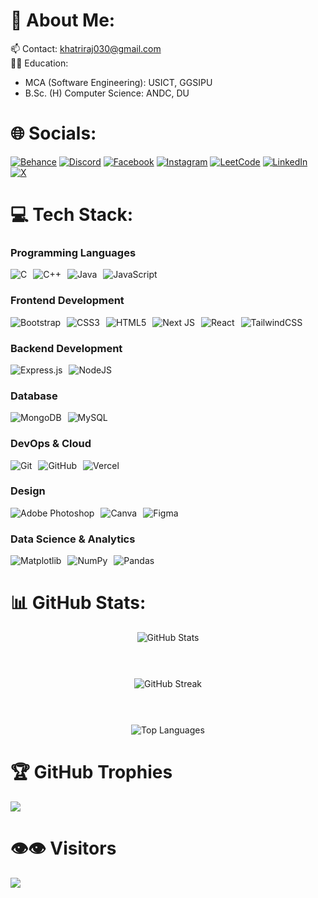 # 💫 About Me:
📫 Contact: khatriraj030@gmail.com<br/>
👨‍🎓 Education:
  - MCA (Software Engineering): USICT, GGSIPU
  - B.Sc. (H) Computer Science: ANDC, DU<br/>
  
# 🌐 Socials:
[![Behance](https://img.shields.io/badge/Behance-1769ff?&style=for-the-badge&logo=behance&logoColor=white)](https://behance.net/khatrijiraj) 
[![Discord](https://img.shields.io/badge/Discord-%237289DA.svg?&style=for-the-badge&logo=discord&logoColor=white)](https://discord.gg/khatrijiraj) 
[![Facebook](https://img.shields.io/badge/Facebook-%231877F2.svg?&style=for-the-badge&logo=Facebook&logoColor=white)](https://facebook.com/khatrijiraj) 
[![Instagram](https://img.shields.io/badge/Instagram-%23E4405F.svg?&style=for-the-badge&logo=Instagram&logoColor=white)](https://instagram.com/khatrijiraj) 
[![LeetCode](https://img.shields.io/badge/LeetCode-000000?style=for-the-badge&logo=LeetCode&logoColor=#d16c06)](https://leetcode.com/u/khatrijiraj/)
[![LinkedIn](https://img.shields.io/badge/LinkedIn-%230077B5.svg?&style=for-the-badge&logo=linkedin&logoColor=white)](https://linkedin.com/in/khatrijiraj) 
[![X](https://img.shields.io/badge/X-black.svg?&style=for-the-badge&logo=X&logoColor=white)](https://x.com/khatrijiraj) 

# 💻 Tech Stack:
### Programming Languages
<div  style="display: flex; flex-wrap: wrap;  gap: 10px;">
  <img src="https://img.shields.io/badge/c-%2300599C.svg?style=for-the-badge&logo=c&logoColor=white" alt="C" />
  <img src="https://img.shields.io/badge/c++-%2300599C.svg?style=for-the-badge&logo=c%2B%2B&logoColor=white" alt="C++" />
  <img src="https://img.shields.io/badge/java-%23ED8B00.svg?style=for-the-badge&logo=openjdk&logoColor=white" alt="Java" />
  <img src="https://img.shields.io/badge/javascript-%23323330.svg?style=for-the-badge&logo=javascript&logoColor=%23F7DF1E" alt="JavaScript" />
</div>

### Frontend Development
<div  style="display: flex; flex-wrap: wrap;  gap: 10px;">
  <img src="https://img.shields.io/badge/bootstrap-%238511FA.svg?style=for-the-badge&logo=bootstrap&logoColor=white" alt="Bootstrap" />
  <img src="https://img.shields.io/badge/css3-%231572B6.svg?style=for-the-badge&logo=css3&logoColor=white" alt="CSS3" />
  <img src="https://img.shields.io/badge/html5-%23E34F26.svg?style=for-the-badge&logo=html5&logoColor=white" alt="HTML5" />
  <img src="https://img.shields.io/badge/Next-black?style=for-the-badge&logo=next.js&logoColor=white" alt="Next JS" />
  <img src="https://img.shields.io/badge/react-%2320232a.svg?style=for-the-badge&logo=react&logoColor=%2361DAFB" alt="React" />
  <img src="https://img.shields.io/badge/tailwindcss-%2338B2AC.svg?style=for-the-badge&logo=tailwind-css&logoColor=white" alt="TailwindCSS" />
</div>

### Backend Development
<div  style="display: flex; flex-wrap: wrap;  gap: 10px;">
  <img src="https://img.shields.io/badge/express.js-%23404d59.svg?style=for-the-badge&logo=express&logoColor=%2361DAFB" alt="Express.js" />
  <img src="https://img.shields.io/badge/node.js-6DA55F?style=for-the-badge&logo=node.js&logoColor=white" alt="NodeJS" />
</div>

### Database
<div  style="display: flex; flex-wrap: wrap;  gap: 10px;">
  <img src="https://img.shields.io/badge/MongoDB-%234ea94b.svg?style=for-the-badge&logo=mongodb&logoColor=white" alt="MongoDB" />
  <img src="https://img.shields.io/badge/mysql-4479A1.svg?style=for-the-badge&logo=mysql&logoColor=white" alt="MySQL" />
</div>

### DevOps & Cloud
<div  style="display: flex; flex-wrap: wrap;  gap: 10px;">
  <img src="https://img.shields.io/badge/git-%23F05033.svg?style=for-the-badge&logo=git&logoColor=white" alt="Git" />
  <img src="https://img.shields.io/badge/github-%23121011.svg?style=for-the-badge&logo=github&logoColor=white" alt="GitHub" />
  <img src="https://img.shields.io/badge/vercel-%23000000.svg?style=for-the-badge&logo=vercel&logoColor=white" alt="Vercel" />
</div>

### Design
<div  style="display: flex; flex-wrap: wrap;  gap: 10px;">
  <img src="https://img.shields.io/badge/adobe%20photoshop-%2331A8FF.svg?style=for-the-badge&logo=adobe%20photoshop&logoColor=white" alt="Adobe Photoshop" />
  <img src="https://img.shields.io/badge/Canva-%2300C4CC.svg?style=for-the-badge&logo=Canva&logoColor=white" alt="Canva" />
  <img src="https://img.shields.io/badge/figma-%23F24E1E.svg?style=for-the-badge&logo=figma&logoColor=white" alt="Figma" />
</div>

### Data Science & Analytics
<div  style="display: flex; flex-wrap: wrap;  gap: 10px;">
  <img src="https://img.shields.io/badge/Matplotlib-%23ffffff.svg?style=for-the-badge&logo=Matplotlib&logoColor=black" alt="Matplotlib" />
  <img src="https://img.shields.io/badge/numpy-%23013243.svg?style=for-the-badge&logo=numpy&logoColor=white" alt="NumPy" />
  <img src="https://img.shields.io/badge/pandas-%23150458.svg?style=for-the-badge&logo=pandas&logoColor=white" alt="Pandas" />
</div>

# 📊 GitHub Stats:
<div style="display: flex; flex-direction: column; align-items: center; gap: 20px;">
  <img src="https://github-readme-stats.vercel.app/api?username=khatrijiraj&theme=onedark&hide_border=true&include_all_commits=false&count_private=false" alt="GitHub Stats" /> <br/>
  <img src="https://github-readme-streak-stats.herokuapp.com/?user=khatrijiraj&theme=onedark&hide_border=true&card_width=450" alt="GitHub Streak" /><br/>
  <img src="https://github-readme-stats.vercel.app/api/top-langs/?username=khatrijiraj&card_width=450&theme=onedark&hide_border=true&include_all_commits=true&count_private=true&langs_count=5&size_weight=0.5&count_weight=0.5&exclude_repo=data-mining-anime-recommendation" alt="Top Languages" />
</div>

# 🏆 GitHub Trophies
![](https://github-profile-trophy.vercel.app/?username=khatrijiraj&theme=onedark&no-frame=false&no-bg=false&margin-w=4&column=-1)

# 👁️👁️ Visitors
[![](https://visitcount.itsvg.in/api?id=khatrijiraj&icon=5&color=12)](https://visitcount.itsvg.in)

<!-- Proudly created with GPRM ( https://gprm.itsvg.in ) -->
